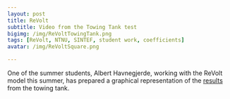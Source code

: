 ```yaml
---
layout: post
title: ReVolt
subtitle: Video from the Towing Tank test
bigimg: /img/ReVoltTowingTank.png
tags: [ReVolt, NTNU, SINTEF, student work, coefficients]
avatar: /img/ReVoltSquare.png

---
```


One of the summer students, Albert Havnegjerde, working with the ReVolt model this summer, has prepared a graphical representation of the 
<a href="https://github.com/DNVGLReVolt/dnvglrevolt.github.io/tree/master/towingtankResults/Results/main.html">results</a> from the towing tank.

